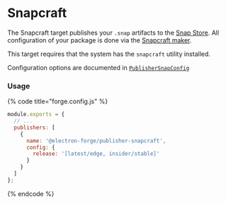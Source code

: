 # Snapcraft

The Snapcraft target publishes your `.snap` artifacts to the [Snap Store](https://snapcraft.io/store). All configuration of your package is done via the [Snapcraft maker](../makers/snapcraft.md).

This target requires that the system has the `snapcraft` utility installed.

Configuration options are documented in [`PublisherSnapConfig`](https://js.electronforge.io/interfaces/\_electron\_forge\_publisher\_snapcraft.PublisherSnapcraftConfig.html)

### Usage

{% code title="forge.config.js" %}
```javascript
module.exports = {
  // ...
  publishers: [
    {
      name: '@electron-forge/publisher-snapcraft',
      config: {
        release: '[latest/edge, insider/stable]'
      }
    }
  ]
};
```
{% endcode %}
